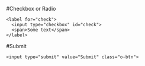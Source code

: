#Checkbox or Radio

```
<label for="check">
  <input type="checkbox" id="check">
  <span>Some text</span>
</label>
```

#Submit

```
<input type="submit" value="Submit" class="o-btn">
```
